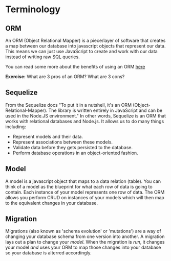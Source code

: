 # Terminology

## ORM

An ORM \(Object Relational Mapper\) is a piece/layer of software that creates a map between our database into javascript objects that represent our data. This means we can just use JavaScript to create and work with our data instead of writing raw SQL queries.

You can read some more about the benefits of using an ORM [here](http://stackoverflow.com/questions/1279613/what-is-an-orm-and-where-can-i-learn-more-about-it)

**Exercise:** What are 3 pros of an ORM? What are 3 cons?

## Sequelize

From the Sequelize docs "To put it in a nutshell, it's an ORM \(Object-Relational-Mapper\). The library is written entirely in JavaScript and can be used in the Node.JS environment." In other words, Sequelize is an ORM that works with relational databases and Node.js. It allows us to do many things including:

* Represent models and their data.
* Represent associations between these models.
* Validate data before they gets persisted to the database.
* Perform database operations in an object-oriented fashion.

## Model

A model is a javascript object that maps to a data relation \(table\). You can think of a model as the blueprint for what each row of data is going to contain. Each instance of your model represents one row of data. The ORM allows you perform CRUD on instances of your models which will then map to the equivalent changes in your database.

## Migration

Migrations \(also known as 'schema evolution' or 'mutations'\) are a way of changing your database schema from one version into another. A migration lays out a plan to change your _model_. When the migration is _run_, it changes your model _and_ uses your ORM to map those changes into your database so your database is alterred accordingly.

